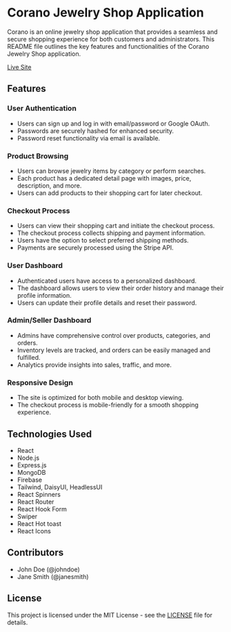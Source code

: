 # Corano Jewelry Shop Application

Corano is an online jewelry shop application that provides a seamless and secure shopping experience for both customers and administrators. This README file outlines the key features and functionalities of the Corano Jewelry Shop application.

[Live Site](https://simple-jewelry-shop.web.app)

## Features

### User Authentication

- Users can sign up and log in with email/password or Google OAuth.
- Passwords are securely hashed for enhanced security.
- Password reset functionality via email is available.

### Product Browsing

- Users can browse jewelry items by category or perform searches.
- Each product has a dedicated detail page with images, price, description, and more.
- Users can add products to their shopping cart for later checkout.

### Checkout Process

- Users can view their shopping cart and initiate the checkout process.
- The checkout process collects shipping and payment information.
- Users have the option to select preferred shipping methods.
- Payments are securely processed using the Stripe API.

### User Dashboard

- Authenticated users have access to a personalized dashboard.
- The dashboard allows users to view their order history and manage their profile information.
- Users can update their profile details and reset their password.

### Admin/Seller Dashboard

- Admins have comprehensive control over products, categories, and orders.
- Inventory levels are tracked, and orders can be easily managed and fulfilled.
- Analytics provide insights into sales, traffic, and more.

### Responsive Design

- The site is optimized for both mobile and desktop viewing.
- The checkout process is mobile-friendly for a smooth shopping experience.


## Technologies Used

- React
- Node.js
- Express.js
- MongoDB
- Firebase
- Tailwind, DaisyUI, HeadlessUI
- React Spinners
- React Router
- React Hook Form
- Swiper
- React Hot toast
- React Icons

## Contributors

- John Doe (@johndoe)
- Jane Smith (@janesmith)

## License

This project is licensed under the MIT License - see the [LICENSE](LICENSE) file for details.
